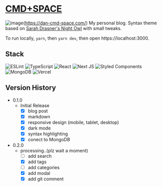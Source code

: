 # [CMD+SPACE](https://dan-cmd-space.com/)
![image](https://user-images.githubusercontent.com/79236624/196857631-551beb6a-300b-4d7d-808d-f171bd7530ad.png)(https://dan-cmd-space.com/)
My personal blog. Syntax theme based on [Sarah Drasner's Night Owl](https://github.com/sdras/night-owl-vscode-theme/) with small tweaks.

To run locally, `yarn`, then `yarn dev`, then open https://localhost:3000.

## Stack

![ESLint](https://img.shields.io/badge/ESLint-4B3263?style=for-the-badge&logo=eslint&logoColor=white)
![TypeScript](https://img.shields.io/badge/typescript-%23007ACC.svg?style=for-the-badge&logo=typescript&logoColor=white)
![React](https://img.shields.io/badge/react-%2320232a.svg?style=for-the-badge&logo=react&logoColor=%2361DAFB)
![Next JS](https://img.shields.io/badge/Next-black?style=for-the-badge&logo=next.js&logoColor=white)
![Styled Components](https://img.shields.io/badge/styled--components-DB7093?style=for-the-badge&logo=styled-components&logoColor=white)
![MongoDB](https://img.shields.io/badge/MongoDB-%234ea94b.svg?style=for-the-badge&logo=mongodb&logoColor=white)
![Vercel](https://img.shields.io/badge/vercel-%23000000.svg?style=for-the-badge&logo=vercel&logoColor=white)

## Version History

- 0.1.0
  - Initial Release
    - [x] blog post
    - [x] markdown
    - [x] responsive design (mobile, tablet, desktop)
    - [x] dark mode
    - [x] syntax highlighting
    - [x] conect to MongoDB
- 0.2.0
  - processing..(plz wait a moment)
    - [ ] add search
    - [x] add tags
    - [ ] add categories
    - [x] add modal
    - [x] add git comment
